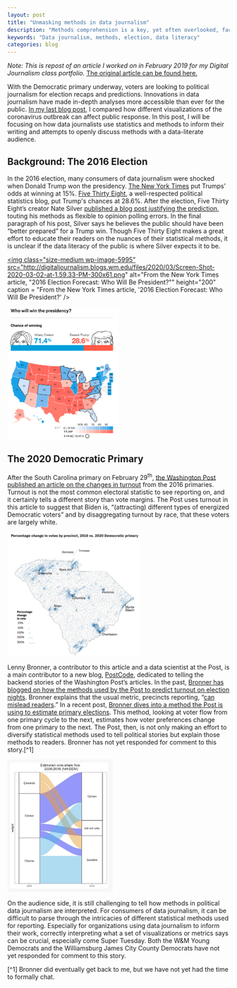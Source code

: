 ```yaml
---
layout: post
title: "Unmasking methods in data journalism"
description: "Methods comprehension is a key, yet often overlooked, facet of data literacy."
keywords: "Data journalism, methods, election, data literacy"
categories: blog
---
```


*Note: This is repost of an article I worked on in February 2019 for my Digital Journalism class portfolio.* <a href="http://digitaljournalism.blogs.wm.edu/2020/03/02/unmasking-methods-data-journalism/"> The original article can be found here.</a>

With the Democratic primary underway, voters are looking to political journalism for election recaps and predictions. Innovations in data journalism have made in-depth analyses more accessible than ever for the public. <a href="http://digitaljournalism.blogs.wm.edu/2020/02/17/coronavirus-disease-panic-lack-ethical-journalism/">In my last blog post</a>, I compared how different visualizations of the coronavirus outbreak can affect public response. In this post, I will be focusing on how data journalists use statistics and methods to inform their writing and attempts to openly discuss methods with a data-literate audience.

## Background: The 2016 Election

In the 2016 election, many consumers of data journalism were shocked when Donald Trump won the presidency. <a href="https://www.nytimes.com/interactive/2016/upshot/presidential-polls-forecast.html?_r=0#other-forecasts">The New York Times</a> put Trumps’ odds at winning at 15%. <a href="https://projects.fivethirtyeight.com/2016-election-forecast/">Five Thirty Eight</a>, a well-respected political statistics blog, put Trump's chances at 28.6%. After the election, Five Thirty Eight’s creator Nate Silver <a href="https://fivethirtyeight.com/features/why-fivethirtyeight-gave-trump-a-better-chance-than-almost-anyone-else/">published a blog post justifying the prediction</a>, touting his methods as flexible to opinion polling errors. In the final paragraph of his post, Silver says he believes the public should have been “better prepared” for a Trump win. Though Five Thirty Eight makes a great effort to educate their readers on the nuances of their statistical methods, it is unclear if the data literacy of the public is where Silver expects it to be.

<a href="https://www.nytimes.com/interactive/2016/upshot/presidential-polls-forecast.html?_r=0#other-forecasts"><img class="size-medium wp-image-5995" src="http://digitaljournalism.blogs.wm.edu/files/2020/03/Screen-Shot-2020-03-02-at-1.59.33-PM-300x61.png" alt="From the New York Times article, &quot;2016 Election Forecast: Who Will Be President?&quot;" height="200" caption = "From the New York Times article, '2016 Election Forecast: Who Will Be President?' /></a>

<a href="https://fivethirtyeight.com/features/why-fivethirtyeight-gave-trump-a-better-chance-than-almost-anyone-else/"><img class="size-medium wp-image-5996" src="/assets/images/methods-fivethirtyeight.png" alt="From Five Thirty Eight's &quot;Why Five Thirty Eight Gave Trump a Better Chance Than Everyone Else.&quot;" width="252" height="300" caption = "From Five Thirty Eight's 'Why Five Thirty Eight Gave Trump a Better Chance Than Everyone Else.'"/></a>

## The 2020 Democratic Primary

After the South Carolina primary on February 29<sup>th</sup>, <a href="https://www.washingtonpost.com/politics/2020/03/01/south-carolinas-turnout-makes-bidens-win-even-more-impressive/?arc404=true">the Washington Post published an article on the changes in turnout</a> from the 2016 primaries. Turnout is not the most common electoral statistic to see reporting on, and it certainly tells a different story than vote margins. The Post uses turnout in this article to suggest that Biden is, “(attracting) different types of energized Democratic voters” and by disaggregating turnout by race, that these voters are largely white.

<a href="https://www.washingtonpost.com/politics/2020/03/01/south-carolinas-turnout-makes-bidens-win-even-more-impressive/?arc404=true"><img class="size-medium wp-image-6000" src="/assets/images/methods-wpsc.png" alt="From the Washington Post's &quot;How Turnout in South Carolina makes Biden's win more impressive.&quot;" width="300" height="281" caption = "From the Washington Post's 'How Turnout in South Carolina makes Biden's win more impressive.'"/></a>

Lenny Bronner, a contributor to this article and a data scientist at the Post, is a main contributor to a new blog, <a href="https://washpost.engineering/">PostCode</a>, dedicated to telling the backend stories of the Washington Post’s articles. In the past, <a href="https://washpost.engineering/2019/11/01/how-the-washington-post-estimates-turnout-on-election-nights/">Bronner has blogged on how the methods used by the Post to predict turnout on election nights</a>. Bronner explains that the usual metric, precincts reporting, “<a href="https://observablehq.com/@palewire/election-results-challenge-precincts-reporting">can mislead readers</a>.” In a recent post, <a href="https://washpost.engineering/2020/02/29/how-the-washington-post-estimates-outstanding-votes-during-primaries/">Bronner dives into a method the Post is using to estimate primary elections</a>. This method, looking at voter flow from one primary cycle to the next, estimates how voter preferences change from one primary to the next. The Post, then, is not only making an effort to diversify statistical methods used to tell political stories but explain those methods to readers. Bronner has not yet responded for comment to this story.[^1]

<a href="https://washpost.engineering/2020/02/29/how-the-washington-post-estimates-outstanding-votes-during-primaries/"><img class="size-medium wp-image-6001" src="/assets/images/methods-wpflows.png" alt="From PostCode's blog &quot;How the Washington Post Estimates Outstanding Votes During Primaries.&quot;" width="239" height="300" caption = "From PostCode's blog 'How the Washington Post Estimates Outstanding Votes During Primaries.'' The graph shows how Bronner's model estimates how voters shift preferences from one primary election to the next.[/caption]" /></a> 

On the audience side, it is still challenging to tell how methods in political data journalism are interpreted. For consumers of data journalism, it can be difficult to parse through the intricacies of different statistical methods used for reporting. Especially for organizations using data journalism to inform their work, correctly interpreting what a set of visualizations or metrics says can be crucial, especially come Super Tuesday. Both the W&amp;M Young Democrats and the Williamsburg James City County Democrats have not yet responded for comment to this story.

[^1] Bronner did eventually get back to me, but we have not yet had the time to formally chat.
